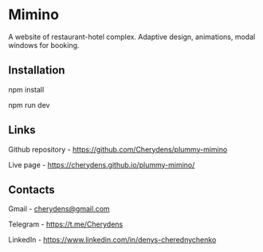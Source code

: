 # Mimino

A website of restaurant-hotel complex. Adaptive design, animations, modal windows for booking.

## Installation

npm install

npm run dev

## Links

Github repository - https://github.com/Cherydens/plummy-mimino

Live page - https://cherydens.github.io/plummy-mimino/

## Contacts

Gmail - cherydens@gmail.com

Telegram - https://t.me/Cherydens

LinkedIn - https://www.linkedin.com/in/denys-cherednychenko
